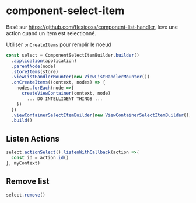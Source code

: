 # component-select-item

Basé sur https://github.com/flexiooss/component-list-handler, leve une action quand un item est selectionné.

Utiliser `onCreateItems` pour remplir le noeud
```javascript
const select = ComponentSelectItemBuilder.builder()
  .application(application)
  .parentNode(node)
  .storeItems(store)
  .viewListHandlerMounter(new ViewListHandlerMounter())
  .onCreateItems((context, nodes) => {
    nodes.forEach(node =>{
      createViewContainer(context, node)
        ... DO INTELLIGENT THINGS ...
    })
  })
  .viewContainerSelectItemBuilder(new ViewContainerSelectItemBuilder())
  .build()
```

## Listen Actions
```javascript
select.actionSelect().listenWithCallback(action =>{
  const id = action.id()
}, myContext)
```

## Remove list
```javascript
select.remove()
```
